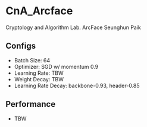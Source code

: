 # CnA_Arcface
Cryptology and Algorithm Lab. ArcFace
Seunghun Paik


## Configs
- Batch Size: 64
- Optimizer: SGD w/ momentum 0.9
- Learning Rate: TBW
- Weight Decay: TBW
- Learning Rate Decay: backbone-0.93, header-0.85


## Performance
- TBW
